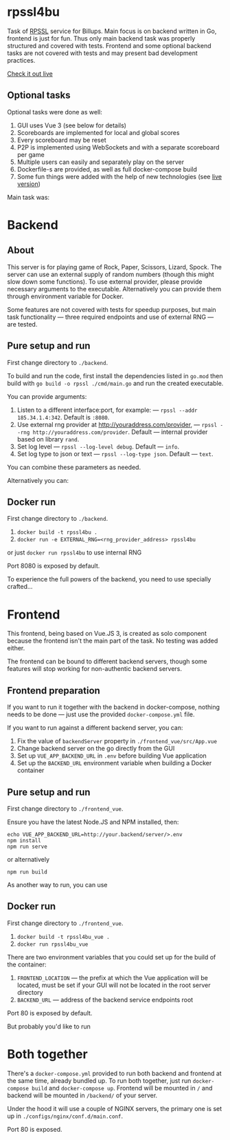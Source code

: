 # rpssl4bu

Task of [RPSSL](https://bigbangtheory.fandom.com/wiki/Rock,_Paper,_Scissors,_Lizard,_Spock) service for Billups.
Main focus is on backend written in Go, frontend is just for fun.
Thus only main backend task was properly structured and covered with tests.
Frontend and some optional backend tasks are not covered with tests and
may present bad development practices.

[Check it out live](https://complynx.net/rpssl/)

## Optional tasks

Optional tasks were done as well:
1. GUI uses Vue 3 (see below for details)
2. Scoreboards are implemented for local and global scores
3. Every scoreboard may be reset
4. P2P is implemented using WebSockets and with a separate scoreboard per game
5. Multiple users can easily and separately play on the server
6. Dockerfile-s are provided, as well as full docker-compose build
7. Some fun things were added with the help of new technologies (see [live version](https://complynx.net/rpssl/))

Main task was:

# Backend

## About

This server is for playing game of Rock, Paper, Scissors, Lizard, Spock.
The server can  use an external supply of random numbers (though this
might slow down some functions). To use external provider, please provide
necessary arguments to the executable. Alternatively you can provide them
through environment variable for Docker.

Some features are not covered with tests for speedup purposes, but main
task functionality — three required endpoints and use of external RNG — are tested.

## Pure setup and run

First change directory to `./backend`.

To build and run the code, first install the dependencies listed in `go.mod`
then build with `go build -o rpssl ./cmd/main.go` and run the created executable.

You can provide arguments:

1. Listen to a different interface:port, for example: — `rpssl --addr 185.34.1.4:342`. Default is `:8080`.
2. Use external rng provider at http://youraddress.com/provider, — `rpssl --rng http://youraddress.com/provider`. Default — internal provider based on library `rand`.
3. Set log level — `rpssl --log-level debug`. Default — `info`.
4. Set log type to json or text — `rpssl --log-type json`. Default — `text`.

You can combine these parameters as needed.

Alternatively you can:

## Docker run

First change directory to `./backend`.

1. `docker build -t rpssl4bu .`
2. `docker run -e EXTERNAL_RNG=<rng_provider_address> rpssl4bu`

or just `docker run rpssl4bu` to use internal RNG

Port 8080 is exposed by default.

To experience the full powers of the backend, you need to use specially crafted...

# Frontend

This frontend, being based on Vue.JS 3, is created as solo component because
the frontend isn't the main part of the task. No testing was added either.

The frontend can be bound to different backend servers, though some features
will stop working for non-authentic backend servers.

## Frontend preparation

If you want to run it together with the backend in docker-compose, nothing
needs to be done — just use the provided `docker-compose.yml` file.

If you want to run against a different backend server, you can:
1. Fix the value of `backendServer` property in `./frontend_vue/src/App.vue`
2. Change backend server on the go directly from the GUI
3. Set up `VUE_APP_BACKEND_URL` in `.env` before building Vue application
3. Set up the `BACKEND_URL` environment variable when building a Docker container

## Pure setup and run

First change directory to `./frontend_vue`.

Ensure you have the latest Node.JS and NPM installed, then:

```
echo VUE_APP_BACKEND_URL=http://your.backend/server/>.env
npm install
npm run serve
```
or alternatively
```
npm run build
```

As another way to run, you can use

## Docker run

First change directory to `./frontend_vue`.

1. `docker build -t rpssl4bu_vue .`
2. `docker run rpssl4bu_vue`

There are two environment variables that you could set up for the build of the container:
1. `FRONTEND_LOCATION` — the prefix at which the Vue application will be located, must be set if your GUI will not be located in the root server directory
2. `BACKEND_URL` — address of the backend service endpoints root

Port 80 is exposed by default.

But probably you'd like to run

# Both together

There's a `docker-compose.yml` provided to run both backend and frontend at
the same time, already bundled up. To run both together, just run
`docker-compose build` and `docker-compose up`.
Frontend will be mounted in `/` and backend will be mounted in `/backend/`
of your server.

Under the hood it will use a couple of NGINX servers, the primary one is set up
in `./configs/nginx/conf.d/main.conf`.

Port 80 is exposed.
